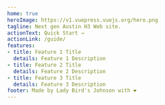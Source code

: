 ```yaml
---
home: true
heroImage: https://v1.vuepress.vuejs.org/hero.png
tagline: Next gen Austin H3 Web site.
actionText: Quick Start →
actionLink: /guide/
features:
- title: Feature 1 Title
  details: Feature 1 Description
- title: Feature 2 Title
  details: Feature 2 Description
- title: Feature 3 Title
  details: Feature 3 Description
footer: Made by Lady Bird's Johnson with ❤️
---
```


